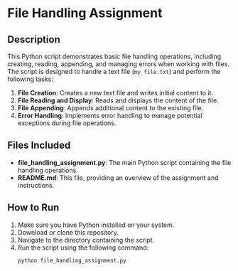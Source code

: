 # File Handling Assignment

## Description

This Python script demonstrates basic file handling operations, including creating, reading, appending, and managing errors when working with files. The script is designed to handle a text file (`my_file.txt`) and perform the following tasks:

1. **File Creation**: Creates a new text file and writes initial content to it.
2. **File Reading and Display**: Reads and displays the content of the file.
3. **File Appending**: Appends additional content to the existing file.
4. **Error Handling**: Implements error handling to manage potential exceptions during file operations.

## Files Included

- **file_handling_assignment.py**: The main Python script containing the file handling operations.
- **README.md**: This file, providing an overview of the assignment and instructions.

## How to Run

1. Make sure you have Python installed on your system.
2. Download or clone this repository.
3. Navigate to the directory containing the script.
4. Run the script using the following command:
   ```bash
   python file_handling_assignment.py
